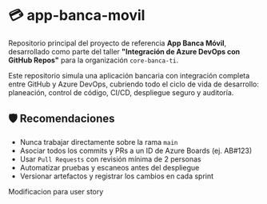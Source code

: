 # 💳 app-banca-movil 

Repositorio principal del proyecto de referencia **App Banca Móvil**, desarrollado como parte del taller **"Integración de Azure DevOps con GitHub Repos"** para la organización `core-banca-ti`.

Este repositorio simula una aplicación bancaria con integración completa entre GitHub y Azure DevOps, cubriendo todo el ciclo de vida de desarrollo: planeación, control de código, CI/CD, despliegue seguro y auditoría.

## 🛡️ Recomendaciones

- Nunca trabajar directamente sobre la rama `main`  
- Asociar todos los commits y PRs a un ID de Azure Boards (ej. AB#123)  
- Usar `Pull Requests` con revisión mínima de 2 personas  
- Automatizar pruebas y escaneos antes del despliegue  
- Versionar artefactos y registrar los cambios en cada sprint

Modificacion para user story
